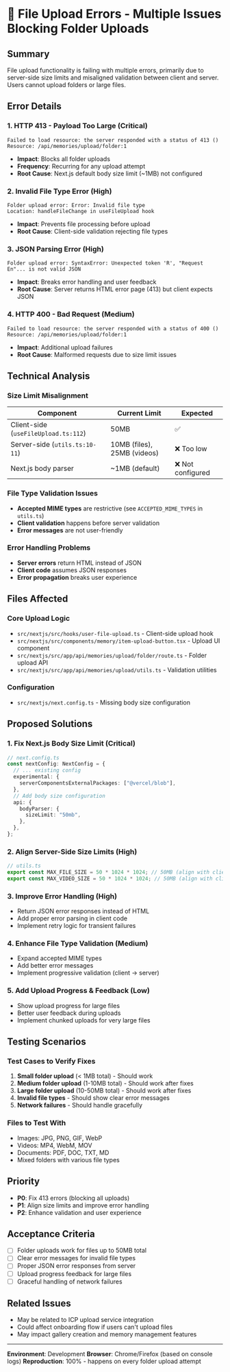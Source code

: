 # 🚨 File Upload Errors - Multiple Issues Blocking Folder Uploads

## **Summary**

File upload functionality is failing with multiple errors, primarily due to server-side size limits and misaligned validation between client and server. Users cannot upload folders or large files.

## **Error Details**

### 1. **HTTP 413 - Payload Too Large** (Critical)

```
Failed to load resource: the server responded with a status of 413 ()
Resource: /api/memories/upload/folder:1
```

- **Impact**: Blocks all folder uploads
- **Frequency**: Recurring for any upload attempt
- **Root Cause**: Next.js default body size limit (~1MB) not configured

### 2. **Invalid File Type Error** (High)

```
Folder upload error: Error: Invalid file type
Location: handleFileChange in useFileUpload hook
```

- **Impact**: Prevents file processing before upload
- **Root Cause**: Client-side validation rejecting file types

### 3. **JSON Parsing Error** (High)

```
Folder upload error: SyntaxError: Unexpected token 'R', "Request En"... is not valid JSON
```

- **Impact**: Breaks error handling and user feedback
- **Root Cause**: Server returns HTML error page (413) but client expects JSON

### 4. **HTTP 400 - Bad Request** (Medium)

```
Failed to load resource: the server responded with a status of 400 ()
Resource: /api/memories/upload/folder:1
```

- **Impact**: Additional upload failures
- **Root Cause**: Malformed requests due to size limit issues

## **Technical Analysis**

### **Size Limit Misalignment**

| Component                            | Current Limit               | Expected          |
| ------------------------------------ | --------------------------- | ----------------- |
| Client-side (`useFileUpload.ts:112`) | 50MB                        | ✅                |
| Server-side (`utils.ts:10-11`)       | 10MB (files), 25MB (videos) | ❌ Too low        |
| Next.js body parser                  | ~1MB (default)              | ❌ Not configured |

### **File Type Validation Issues**

- **Accepted MIME types** are restrictive (see `ACCEPTED_MIME_TYPES` in `utils.ts`)
- **Client validation** happens before server validation
- **Error messages** are not user-friendly

### **Error Handling Problems**

- **Server errors** return HTML instead of JSON
- **Client code** assumes JSON responses
- **Error propagation** breaks user experience

## **Files Affected**

### **Core Upload Logic**

- `src/nextjs/src/hooks/user-file-upload.ts` - Client-side upload hook
- `src/nextjs/src/components/memory/item-upload-button.tsx` - Upload UI component
- `src/nextjs/src/app/api/memories/upload/folder/route.ts` - Folder upload API
- `src/nextjs/src/app/api/memories/upload/utils.ts` - Validation utilities

### **Configuration**

- `src/nextjs/next.config.ts` - Missing body size configuration

## **Proposed Solutions**

### **1. Fix Next.js Body Size Limit** (Critical)

```typescript
// next.config.ts
const nextConfig: NextConfig = {
  // ... existing config
  experimental: {
    serverComponentsExternalPackages: ["@vercel/blob"],
  },
  // Add body size configuration
  api: {
    bodyParser: {
      sizeLimit: "50mb",
    },
  },
};
```

### **2. Align Server-Side Size Limits** (High)

```typescript
// utils.ts
export const MAX_FILE_SIZE = 50 * 1024 * 1024; // 50MB (align with client)
export const MAX_VIDEO_SIZE = 50 * 1024 * 1024; // 50MB (align with client)
```

### **3. Improve Error Handling** (High)

- Return JSON error responses instead of HTML
- Add proper error parsing in client code
- Implement retry logic for transient failures

### **4. Enhance File Type Validation** (Medium)

- Expand accepted MIME types
- Add better error messages
- Implement progressive validation (client → server)

### **5. Add Upload Progress & Feedback** (Low)

- Show upload progress for large files
- Better user feedback during uploads
- Implement chunked uploads for very large files

## **Testing Scenarios**

### **Test Cases to Verify Fixes**

1. **Small folder upload** (< 1MB total) - Should work
2. **Medium folder upload** (1-10MB total) - Should work after fixes
3. **Large folder upload** (10-50MB total) - Should work after fixes
4. **Invalid file types** - Should show clear error messages
5. **Network failures** - Should handle gracefully

### **Files to Test With**

- Images: JPG, PNG, GIF, WebP
- Videos: MP4, WebM, MOV
- Documents: PDF, DOC, TXT, MD
- Mixed folders with various file types

## **Priority**

- **P0**: Fix 413 errors (blocking all uploads)
- **P1**: Align size limits and improve error handling
- **P2**: Enhance validation and user experience

## **Acceptance Criteria**

- [ ] Folder uploads work for files up to 50MB total
- [ ] Clear error messages for invalid file types
- [ ] Proper JSON error responses from server
- [ ] Upload progress feedback for large files
- [ ] Graceful handling of network failures

## **Related Issues**

- May be related to ICP upload service integration
- Could affect onboarding flow if users can't upload files
- May impact gallery creation and memory management features

---

**Environment**: Development
**Browser**: Chrome/Firefox (based on console logs)
**Reproduction**: 100% - happens on every folder upload attempt
